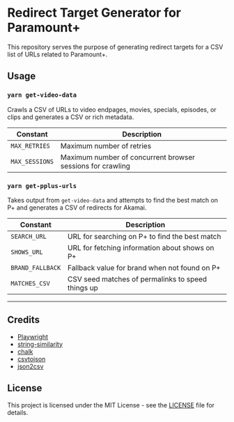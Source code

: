 # Redirect Target Generator for Paramount+

This repository serves the purpose of generating redirect targets for a CSV list of URLs related to Paramount+.

## Usage

### `yarn get-video-data`
Crawls a CSV of URLs to video endpages, movies, specials, episodes, or clips and generates a CSV or rich metadata.

| Constant         | Description                                                  |
| ---------------- | ------------------------------------------------------------ |
| `MAX_RETRIES`    | Maximum number of retries                 |
| `MAX_SESSIONS`   | Maximum number of concurrent browser sessions for crawling   |


### `yarn get-pplus-urls`
Takes output from `get-video-data` and attempts to find the best match on P+ and generates a CSV of redirects for Akamai.

| Constant           | Description                                          |
| ------------------ | ---------------------------------------------------- |
| `SEARCH_URL`       | URL for searching on P+ to find the best match       |
| `SHOWS_URL`        | URL for fetching information about shows on P+       |
| `BRAND_FALLBACK`   | Fallback value for brand when not found on P+        |
| `MATCHES_CSV`      | CSV seed matches of permalinks to speed things up    |

---

## Credits

- [Playwright](https://playwright.dev/)
- [string-similarity](https://www.npmjs.com/package/string-similarity)
- [chalk](https://www.npmjs.com/package/chalk)
- [csvtojson](https://www.npmjs.com/package/csvtojson)
- [json2csv](https://www.npmjs.com/package/json2csv)

## License

This project is licensed under the MIT License - see the [LICENSE](LICENSE) file for details.
